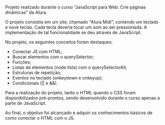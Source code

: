Projeto realizado durante o curso "JavaScript para Web: Crie páginas dinâmicas" da Alura.

O projeto consistia em um site, chamado "Alura Midi", contendo um teclado e nove teclas. Cada tecla deveria tocar um som ao ser pressionada. A implementação de tal funcionalidade se deu através de JavaScript.

No projeto, os seguintes conceitos foram destaques:

* Conectar JS com HTML;
* Buscar elementos com o querySelector;
* Funções;
* Listas de elementos (node lists) com o querySelectorAll;
* Estruturas de repetição;
* Eventos no teclado (onkeydown e onkeyup);
* Condicionais (|| e &&).

Para a realização do projeto, tanto o HTML quando o CSS foram disponibilizados pré-prontos, sendo desenvolvido durante o curso apenas a parte de JavaScript.

Ao final, o objetivo foi alcançado e adquiri os conhecimentos básicos de como conectar o HTML com o JS.